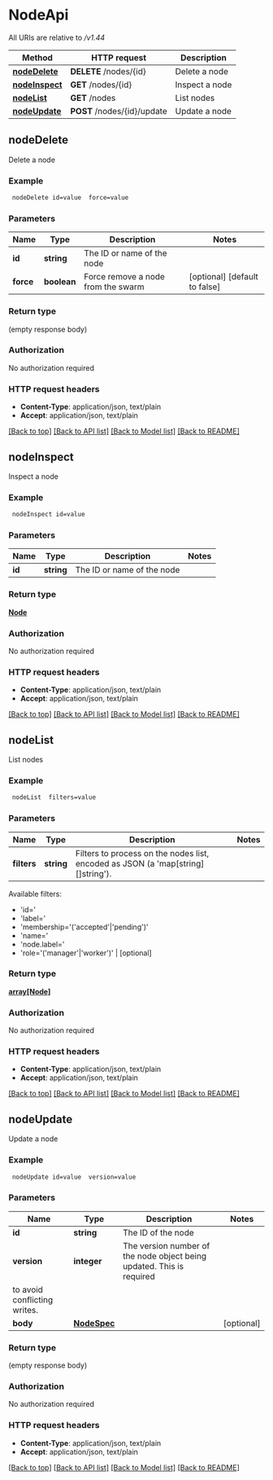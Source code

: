 # NodeApi

All URIs are relative to */v1.44*

Method | HTTP request | Description
------------- | ------------- | -------------
[**nodeDelete**](NodeApi.md#nodeDelete) | **DELETE** /nodes/{id} | Delete a node
[**nodeInspect**](NodeApi.md#nodeInspect) | **GET** /nodes/{id} | Inspect a node
[**nodeList**](NodeApi.md#nodeList) | **GET** /nodes | List nodes
[**nodeUpdate**](NodeApi.md#nodeUpdate) | **POST** /nodes/{id}/update | Update a node


## **nodeDelete**

Delete a node

### Example
```bash
 nodeDelete id=value  force=value
```

### Parameters

Name | Type | Description  | Notes
------------- | ------------- | ------------- | -------------
 **id** | **string** | The ID or name of the node |
 **force** | **boolean** | Force remove a node from the swarm | [optional] [default to false]

### Return type

(empty response body)

### Authorization

No authorization required

### HTTP request headers

 - **Content-Type**: application/json, text/plain
 - **Accept**: application/json, text/plain

[[Back to top]](#) [[Back to API list]](../README.md#documentation-for-api-endpoints) [[Back to Model list]](../README.md#documentation-for-models) [[Back to README]](../README.md)

## **nodeInspect**

Inspect a node

### Example
```bash
 nodeInspect id=value
```

### Parameters

Name | Type | Description  | Notes
------------- | ------------- | ------------- | -------------
 **id** | **string** | The ID or name of the node |

### Return type

[**Node**](Node.md)

### Authorization

No authorization required

### HTTP request headers

 - **Content-Type**: application/json, text/plain
 - **Accept**: application/json, text/plain

[[Back to top]](#) [[Back to API list]](../README.md#documentation-for-api-endpoints) [[Back to Model list]](../README.md#documentation-for-models) [[Back to README]](../README.md)

## **nodeList**

List nodes

### Example
```bash
 nodeList  filters=value
```

### Parameters

Name | Type | Description  | Notes
------------- | ------------- | ------------- | -------------
 **filters** | **string** | Filters to process on the nodes list, encoded as JSON (a 'map[string][]string').

Available filters:
- 'id=<node id>'
- 'label=<engine label>'
- 'membership='('accepted'|'pending')'
- 'name=<node name>'
- 'node.label=<node label>'
- 'role='('manager'|'worker')' | [optional]

### Return type

[**array[Node]**](Node.md)

### Authorization

No authorization required

### HTTP request headers

 - **Content-Type**: application/json, text/plain
 - **Accept**: application/json, text/plain

[[Back to top]](#) [[Back to API list]](../README.md#documentation-for-api-endpoints) [[Back to Model list]](../README.md#documentation-for-models) [[Back to README]](../README.md)

## **nodeUpdate**

Update a node

### Example
```bash
 nodeUpdate id=value  version=value
```

### Parameters

Name | Type | Description  | Notes
------------- | ------------- | ------------- | -------------
 **id** | **string** | The ID of the node |
 **version** | **integer** | The version number of the node object being updated. This is required
to avoid conflicting writes. |
 **body** | [**NodeSpec**](NodeSpec.md) |  | [optional]

### Return type

(empty response body)

### Authorization

No authorization required

### HTTP request headers

 - **Content-Type**: application/json, text/plain
 - **Accept**: application/json, text/plain

[[Back to top]](#) [[Back to API list]](../README.md#documentation-for-api-endpoints) [[Back to Model list]](../README.md#documentation-for-models) [[Back to README]](../README.md)

